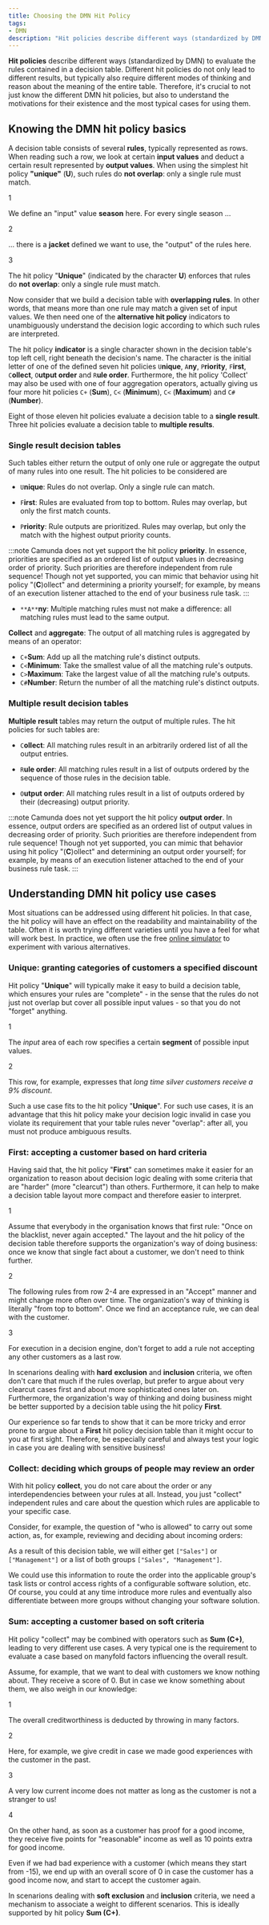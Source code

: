 ```yaml
---
title: Choosing the DMN Hit Policy
tags:
- DMN
description: "Hit policies describe different ways (standardized by DMN) to evaluate the rules contained in a decision table."
---
```


**Hit policies** describe different ways (standardized by DMN) to evaluate the rules contained in a decision table. Different hit policies do not only lead to different results, but typically also require different modes of thinking and reason about the meaning of the entire table. Therefore, it's crucial to not just know the different DMN hit policies, but also to understand the motivations for their existence and the most typical cases for using them.

## Knowing the DMN hit policy basics

A decision table consists of several **rules**, typically represented as rows. When reading such a row, we look at certain **input values** and deduct a certain result represented by **output values**. When using the simplest hit policy **"unique"** (**U**), such rules do **not overlap**: only a single rule must match.

<div dmn="best-practices/choosing-the-dmn-hit-policy-assets/unique.dmn" callouts="header:Season,header:Jacket,header:hitPolicy" />

<span className="callout">1</span>

We define an "input" value **season** here. For every single season ...

<span className="callout">2</span>

... there is a **jacket** defined we want to use, the "output" of the rules here.

<span className="callout">3</span>

The hit policy "**Unique**" (indicated by the character **U**) enforces that rules do **not overlap**: only a single rule must match.

Now consider that we build a decision table with **overlapping rules**. In other words, that means more than one rule may match a given set of input values. We then need one of the **alternative hit policy** indicators to unambiguously understand the decision logic according to which such rules are interpreted.

The hit policy **indicator** is a single character shown in the decision table's top left cell, right beneath the decision's name. The character is the initial letter of one of the defined seven hit policies `U`**nique**, `A`**ny**, `P`**riority**, `F`**irst**, `C`**ollect**, `O`**utput order** and `R`**ule order**. Furthermore, the hit policy 'Collect' may also be used with one of four aggregation operators, actually giving us four more hit policies `C+` (**Sum**), `C<` (**Minimum**), `C<` (**Maximum**) and `C#` (**Number**).

Eight of those eleven hit policies evaluate a decision table to a **single result**. Three hit policies evaluate a decision table to **multiple results**.

### Single result decision tables

Such tables either return the output of only one rule or aggregate the output of many rules into one result. The hit policies to be considered are

* `U`**nique**: Rules do not overlap. Only a single rule can match.

* `F`**irst**: Rules are evaluated from top to bottom. Rules may overlap, but only the first match counts.

* `P`**riority**: Rule outputs are prioritized. Rules may overlap, but only the match with the highest output priority counts.

:::note
Camunda does not yet support the hit policy **priority**. In essence, priorities are specified as an ordered list of output values in decreasing order of priority. Such priorities are therefore independent from rule sequence! Though not yet supported, you can mimic that behavior using hit policy "(**C**)ollect" and determining a priority yourself; for example, by means of an execution listener attached to the end of your business rule task.
:::

* `**A**`**ny**: Multiple matching rules must not make a difference: all matching rules must lead to the same output.

**Collect** and **aggregate**: The output of all matching rules is aggregated by means of an operator:

* `C+`**Sum**: Add up all the matching rule's distinct outputs.
* `C<`**Minimum**: Take the smallest value of all the matching rule's outputs.
* `C>`**Maximum**: Take the largest value of all the matching rule's outputs.
* `C#`**Number**: Return the number of all the matching rule's distinct outputs.

### Multiple result decision tables

**Multiple result** tables may return the output of multiple rules. The hit policies for such tables are:

* `C`**ollect**: All matching rules result in an arbitrarily ordered list of all the output entries.

* `R`**ule order**: All matching rules result in a list of outputs ordered by the sequence of those rules in the decision table.

* `O`**utput order**: All matching rules result in a list of outputs ordered by their (decreasing) output priority.

:::note
Camunda does not yet support the hit policy **output order**. In essence, output orders are specified as an ordered list of output values in decreasing order of priority. Such priorities are therefore independent from rule sequence! Though not yet supported, you can mimic that behavior using hit policy "(**C**)ollect" and determining an output order yourself; for example, by means of an execution listener attached to the end of your business rule task.
:::

## Understanding DMN hit policy use cases

Most situations can be addressed using different hit policies. In that case, the hit policy will have an effect on the readability and maintainability of the table. Often it is worth trying different varieties until you have a feel for what will work best. In practice, we often use the free [online simulator](https://consulting.camunda.com/dmn-simulator/) to experiment with various alternatives.

### Unique: granting categories of customers a specified discount

Hit policy "**Unique**" will typically make it easy to build a decision table, which ensures your rules are "complete" - in the sense that the rules do not just not overlap but cover all possible input values - so that you do not "forget" anything.

<div dmn="best-practices/choosing-the-dmn-hit-policy-assets/customer-discount.dmn" callouts="header:Category,rowHeader:long-time-silver"/>

<span className="callout">1</span>

The *input* area of each row specifies a certain **segment** of possible input values.

<span className="callout">2</span>

This row, for example, expresses that *long time silver customers receive a 9% discount*.

Such a use case fits to the hit policy "**Unique**". For such use cases, it is an advantage that this hit policy make your decision logic invalid in case you violate its requirement that your table rules never "overlap": after all, you must not produce ambiguous results.

### First: accepting a customer based on hard criteria

Having said that, the hit policy "**First**" can sometimes make it easier for an organization to reason about decision logic dealing with some criteria that are "harder" (more "clearcut") than others. Furthermore, it can help to make a decision table layout more compact and therefore easier to interpret.

<div dmn="best-practices/choosing-the-dmn-hit-policy-assets/customer-creditworthiness-hard.dmn" callouts="rating:bad,rowHeader:good,rowHeader:declined" />

<span className="callout">1</span>

Assume that everybody in the organisation knows that first rule: "Once on the blacklist, never again accepted." The layout and the hit policy of the decision table therefore supports the organization's way of doing business: once we know that single fact about a customer, we don't need to think further.

<span className="callout">2</span>

The following rules from row 2-4 are expressed in an "Accept" manner and might change more often over time. The organization's way of thinking is literally "from top to bottom". Once we find an acceptance rule, we can deal with the customer.

<span className="callout">3</span>

For execution in a decision engine, don't forget to add a rule not accepting any other customers as a last row.

In scenarions dealing with **hard** **exclusion** and **inclusion** criteria, we often don't care that much if the rules overlap, but prefer to argue about very clearcut cases first and about more sophisticated ones later on. Furthermore, the organization's way of thinking and doing business might be better supported by a decision table using the hit policy **First**.

Our experience so far tends to show that it can be more tricky and error prone to argue about a **First** hit policy decision table than it might occur to you at first sight. Therefore, be especially careful and always test your logic in case you are dealing with sensitive business!

### Collect: deciding which groups of people may review an order

With hit policy **collect**, you do not care about the order or any interdependencies between your rules at all. Instead, you just "collect" independent rules and care about the question which rules are applicable to your specific case.

Consider, for example, the question of "who is allowed" to carry out some action, as, for example, reviewing and deciding about incoming orders:

<div dmn="best-practices/choosing-the-dmn-hit-policy-assets/order-review-groups.dmn" />

As a result of this decision table, we will either get `["Sales"]` or `["Management"]` or a list of both groups `["Sales", "Management"]`.

We could use this information to route the order into the applicable group's task lists or control access rights of a configurable software solution, etc. Of course, you could at any time introduce more rules and eventually also differentiate between more groups without changing your software solution.

### Sum: accepting a customer based on soft criteria

Hit policy "collect" may be combined with operators such as **Sum (C+)**, leading to very different use cases. A very typical one is the requirement to evaluate a case based on manyfold factors influencing the overall result.

Assume, for example, that we want to deal with customers we know nothing about. They receive a score of 0. But in case we know something about them, we also weigh in our knowledge:

<div dmn="best-practices/choosing-the-dmn-hit-policy-assets/customer-creditworthiness-soft.dmn" callouts="header:decisionTable,rating:good,income:lowIncome,income:goodIncome" />

<span className="callout">1</span>

The overall creditworthiness is deducted by throwing in many factors.

<span className="callout">2</span>

Here, for example, we give credit in case we made good experiences with the customer in the past.

<span className="callout">3</span>

A very low current income does not matter as long as the customer is not a stranger to us!

<span className="callout">4</span>

On the other hand, as soon as a customer has proof for a good income, they receive five points for "reasonable" income as well as 10 points extra for good income.

Even if we had bad experience with a customer (which means they start from -15), we end up with an overall score of 0 in case the customer has a good income now, and start to accept the customer again.

In scenarions dealing with **soft exclusion** and **inclusion** criteria, we need a mechanism to associate a weight to different scenarios. This is ideally supported by hit policy **Sum (C+)**.
